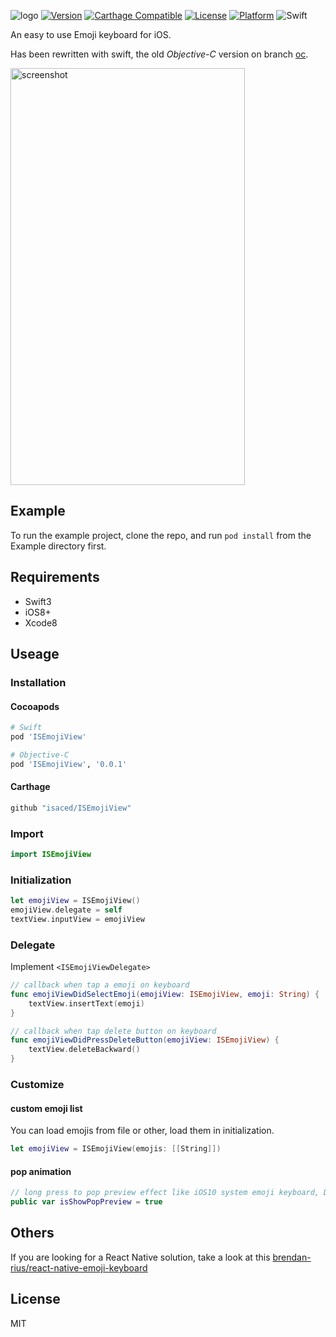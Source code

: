 ![logo](https://raw.github.com/isaced/ISEmojiView/master/logo@2x.jpg)
[![Version](https://img.shields.io/cocoapods/v/ISEmojiView.svg?style=flat)](http://cocoapods.org/pods/ISEmojiView) [![Carthage Compatible](https://img.shields.io/badge/Carthage-compatible-4BC51D.svg?style=flat)](https://github.com/Carthage/Carthage) [![License](https://img.shields.io/cocoapods/l/ISEmojiView.svg?style=flat)](http://cocoapods.org/pods/ISEmojiView) [![Platform](https://img.shields.io/cocoapods/p/ISEmojiView.svg?style=flat)](http://cocoapods.org/pods/ISEmojiView)  ![Swift](https://img.shields.io/badge/%20in-swift%203.0-orange.svg)

An easy to use Emoji keyboard for iOS.

Has been rewritten with swift, the old *Objective-C* version on branch [oc](https://github.com/isaced/ISEmojiView/tree/oc).

<img src="https://raw.github.com/isaced/ISEmojiView/master/screenshot.jpg" alt="screenshot" width="375" height="667">

## Example

To run the example project, clone the repo, and run `pod install` from the Example directory first.

## Requirements

- Swift3
- iOS8+
- Xcode8

## Useage

### Installation

#### Cocoapods

```Ruby
# Swift
pod 'ISEmojiView'

# Objective-C
pod 'ISEmojiView', '0.0.1'
```

#### Carthage

```Ruby
github "isaced/ISEmojiView"
```

### Import

```Swift
import ISEmojiView
```

### Initialization

```Swift
let emojiView = ISEmojiView()
emojiView.delegate = self
textView.inputView = emojiView
```

### Delegate

Implement `<ISEmojiViewDelegate>`

```Swift
// callback when tap a emoji on keyboard
func emojiViewDidSelectEmoji(emojiView: ISEmojiView, emoji: String) {
    textView.insertText(emoji)
}

// callback when tap delete button on keyboard
func emojiViewDidPressDeleteButton(emojiView: ISEmojiView) {
    textView.deleteBackward()
}
```

### Customize

#### custom emoji list

You can load emojis from file or other, load them in initialization.

```Swift
let emojiView = ISEmojiView(emojis: [[String]])
```

#### pop animation

```Swift
// long press to pop preview effect like iOS10 system emoji keyboard, Default is true
public var isShowPopPreview = true
```

## Others

If you are looking for a React Native solution, take a look at this [brendan-rius/react-native-emoji-keyboard](https://github.com/brendan-rius/react-native-emoji-keyboard)

## License

MIT
